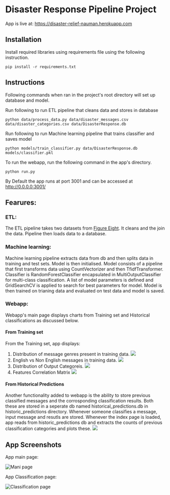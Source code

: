 # Disaster Response Pipeline Project
App is live at: https://disaster-relief-nauman.herokuapp.com

## Installation
Install required libraries using requirements file using the following instruction.
```
pip install -r requirements.txt 
```
## Instructions
Following commands when ran in the project's root directory will set up database and model.

Run following to run ETL pipeline that cleans data and stores in database
```
python data/process_data.py data/disaster_messages.csv data/disaster_categories.csv data/DisasterResponse.db
```

Run following to run Machine learning pipeline that trains classifier and saves model
```
python models/train_classifier.py data/DisasterResponse.db models/classifier.pkl
```
To run the webapp, run the following command in the app's directory.
```
python run.py
```
By Default the app runs at port 3001 and can be accessed at http://0.0.0.0:3001/

## Fearures:
### ETL:
The ETL pipeline takes two datasets from [Figure Eight](https://www.figure-eight.com/). It cleans and the join the data. Pipeline then loads data to a database.

### Machine learning:
Machine learning pipeline extracts data from db and then splits data in training and test sets.
Model is then initialised. Model consists of a pipeline that first transforms data using CountVectorizer and then TfidfTransformer. Classifier is RandomForestClassifier encapsulated in MultiOutputClassifier for multi-class classification. A list of model parameters is defined and GridSearchCV is applied to search for best parameters for model.
Model is then trained on trianing data and evaluated on test data and model is saved.

### Webapp:
Webapp's main page displays charts from Training set and Historical classifications as discussed below.
#### From Training set
From the Training set, app displays:
1. Distribution of message genres present in training data.
![](https://github.com/nauman-zahoor/disaster_response_pipeline_project/blob/main/images/distribution_of_message_genres.png?raw=true)
2. English vs Non English messages in training data.
![](https://github.com/nauman-zahoor/disaster_response_pipeline_project/blob/main/images/English_vs_nonenglish_messages.png?raw=true)
3. Distribution of Output Categoreis.
![](https://github.com/nauman-zahoor/disaster_response_pipeline_project/blob/main/images/output_category_distribution.png?raw=true)
4. Features Correlation Matrix
![](https://github.com/nauman-zahoor/disaster_response_pipeline_project/blob/main/images/fearures_correlation.png?raw=true)

 
#### From Historical Predictions
Another functionality added to webapp is the ability to store previous classified messages and the corrosponding classification results. Both these are stored in a seperate db named historical_predictions.db in historic_predictions directory. Whenever someone classifies a message, input message and resutls are stored. 
Whenever the index page is loaded, app reads from historic_predictions db and extracts the counts of previous classification categories and plots these. 
![](https://github.com/nauman-zahoor/disaster_response_pipeline_project/blob/main/images/historical_prediction_categories.png?raw=true)


## App Screenshots
App main page:

![Mani page](https://github.com/nauman-zahoor/disaster_response_pipeline_project/blob/main/images/webapp_index-page.png?raw=true)

App Classification page:

![Classification page](https://github.com/nauman-zahoor/disaster_response_pipeline_project/blob/main/images/webapp_classification_page.png?raw=true)

